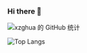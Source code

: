 ### Hi there 👋

![xzghua 的 GitHub 统计](https://github-readme-stats.vercel.app/api?username=xzghua&show_icons=true&theme=radical )

![Top Langs ](https://github-readme-stats.vercel.app/api/top-langs/?username=xzghua&layout=compact&hide=html)


<!--
**xzghua/xzghua** is a ✨ _special_ ✨ repository because its `README.md` (this file) appears on your GitHub profile.

Here are some ideas to get you started:

- 🔭 I’m currently working on ...
- 🌱 I’m currently learning ...
- 👯 I’m looking to collaborate on ...
- 🤔 I’m looking for help with ...
- 💬 Ask me about ...
- 📫 How to reach me: ...
- 😄 Pronouns: ...
- ⚡ Fun fact: ...
-->
